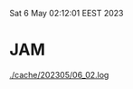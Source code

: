 Sat  6 May 02:12:01 EEST 2023
# JAM
<a href='./cache/202305/06_02.log'>./cache/202305/06_02.log</a>
